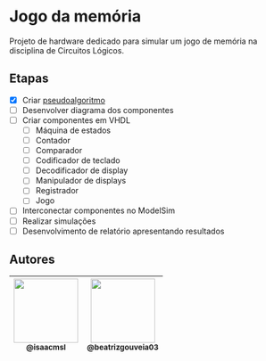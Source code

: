 # Jogo da memória

Projeto de hardware dedicado para simular um jogo de memória na disciplina de Circuitos Lógicos.

## Etapas

- [x] Criar [pseudoalgoritmo](algoritmo.md)
- [ ] Desenvolver diagrama dos componentes
- [ ] Criar componentes em VHDL
  - [ ] Máquina de estados
  - [ ] Contador
  - [ ] Comparador
  - [ ] Codificador de teclado
  - [ ] Decodificador de display
  - [ ] Manipulador de displays
  - [ ] Registrador
  - [ ] Jogo
- [ ] Interconectar componentes no ModelSim
- [ ] Realizar simulações
- [ ] Desenvolvimento de relatório apresentando resultados

## Autores

| [<img src="https://avatars3.githubusercontent.com/u/31693006?s=460&v=4" width=115><br><sub>@isaacmsl</sub>](https://github.com/isaacmsl) | [<img src="https://avatars.githubusercontent.com/u/72415136?v=4" width=115><br><sub>@beatrizgouveia03</sub>](https://github.com/beatrizgouveia03) |
| :--------------------------------------------------------------------------------------------------------------------------------------: | :--------------------------------------------------------------------------------------------------------------------------------------: |
